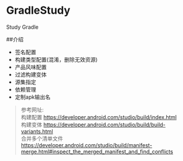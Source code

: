 # GradleStudy
Study Gradle

##介绍
- 签名配置
- 构建类型配置(混淆，删除无效资源)
- 产品风味配置
- 过滤构建变体
- 源集指定
- 依赖管理
- 定制apk输出名

>参考网址:  
构建配置 https://developer.android.com/studio/build/index.html   
构建变体 https://developer.android.com/studio/build/build-variants.html  
合并多个清单文件 https://developer.android.com/studio/build/manifest-merge.html#inspect_the_merged_manifest_and_find_conflicts
